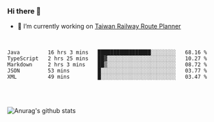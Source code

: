 ### Hi there 👋

- 🔭 I’m currently working on [Taiwan Railway Route Planner](https://github.com/Taiwan-Railway-Route-Planner)

<br/>

<!--START_SECTION:waka-->
```text
Java         16 hrs 3 mins   █████████████████░░░░░░░░   68.16 % 
TypeScript   2 hrs 25 mins   ██▓░░░░░░░░░░░░░░░░░░░░░░   10.27 % 
Markdown     2 hrs 3 mins    ██▒░░░░░░░░░░░░░░░░░░░░░░   08.72 % 
JSON         53 mins         █░░░░░░░░░░░░░░░░░░░░░░░░   03.77 % 
XML          49 mins         █░░░░░░░░░░░░░░░░░░░░░░░░   03.47 % 
```
<!--END_SECTION:waka-->

<br/>
<br/>

![Anurag's github stats](https://github-readme-stats.vercel.app/api?username=DepickereSven&show_icons=true&theme=tokyonight)



<!--
**DepickereSven/DepickereSven** is a ✨ _special_ ✨ repository because its `README.md` (this file) appears on your GitHub profile.

Here are some ideas to get you started:

- 🔭 I’m currently working on ...
- 🌱 I’m currently learning ...
- 👯 I’m looking to collaborate on ...
- 🤔 I’m looking for help with ...
- 💬 Ask me about ...
- 📫 How to reach me: ...
- 😄 Pronouns: ...
- ⚡ Fun fact: ...
-->
